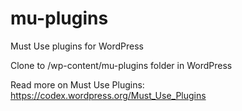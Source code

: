 # mu-plugins
Must Use plugins for WordPress

Clone to /wp-content/mu-plugins folder in WordPress

Read more on Must Use Plugins: https://codex.wordpress.org/Must_Use_Plugins
